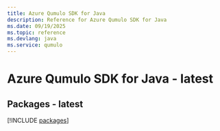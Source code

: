 ```yaml
---
title: Azure Qumulo SDK for Java
description: Reference for Azure Qumulo SDK for Java
ms.date: 09/19/2025
ms.topic: reference
ms.devlang: java
ms.service: qumulo
---
```

# Azure Qumulo SDK for Java - latest
## Packages - latest
[!INCLUDE [packages](qumulo-index.md)]